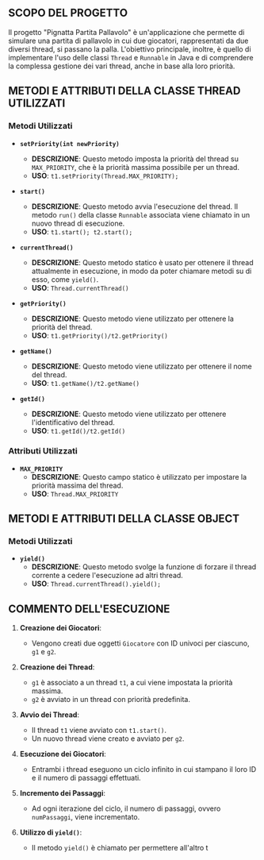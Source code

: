 ## SCOPO DEL PROGETTO

Il progetto "Pignatta Partita Pallavolo" è un'applicazione che permette di simulare una partita di pallavolo in cui due giocatori, rappresentati da due diversi thread, si passano la palla. L'obiettivo principale, inoltre, è quello di implementare l'uso delle classi `Thread` e `Runnable` in Java e di comprendere la complessa gestione dei vari thread, anche in base alla loro priorità.

## METODI E ATTRIBUTI DELLA CLASSE THREAD UTILIZZATI
### Metodi Utilizzati
- **`setPriority(int newPriority)`**
  - **DESCRIZIONE**: Questo metodo imposta la priorità del thread su `MAX_PRIORITY`, che è la priorità massima possibile per un thread.
  - **USO**: `t1.setPriority(Thread.MAX_PRIORITY);` 

- **`start()`**
  - **DESCRIZIONE**: Questo metodo avvia l'esecuzione del thread. Il metodo `run()` della classe `Runnable` associata viene chiamato in un nuovo thread di esecuzione.
  - **USO**: `t1.start(); t2.start();`

- **`currentThread()`**
  - **DESCRIZIONE**: Questo metodo statico è usato per ottenere il thread attualmente in esecuzione, in modo da poter chiamare metodi su di esso, come `yield()`.
  - **USO**: `Thread.currentThread()`

- **`getPriority()`**
  - **DESCRIZIONE**: Questo metodo viene utilizzato per ottenere la priorità del thread.
  - **USO**: `t1.getPriority()/t2.getPriority()`

- **`getName()`**
  - **DESCRIZIONE**: Questo metodo viene utilizzato per ottenere il nome del thread.
  - **USO**: `t1.getName()/t2.getName()`

- **`getId()`**
  - **DESCRIZIONE**: Questo metodo viene utilizzato per ottenere l'identificativo del thread.
  - **USO**: `t1.getId()/t2.getId()`

### Attributi Utilizzati
- **`MAX_PRIORITY`**
  - **DESCRIZIONE**: Questo campo statico è utilizzato per impostare la priorità massima del thread.
  - **USO**: `Thread.MAX_PRIORITY`

## METODI E ATTRIBUTI DELLA CLASSE OBJECT
### Metodi Utilizzati
- **`yield()`**
  - **DESCRIZIONE**: Questo metodo svolge la funzione di forzare il thread corrente a cedere l'esecuzione ad altri thread.
  - **USO**: `Thread.currentThread().yield();`

## COMMENTO DELL'ESECUZIONE

1. **Creazione dei Giocatori**:
   - Vengono creati due oggetti `Giocatore` con ID univoci per ciascuno, `g1` e `g2`.

2. **Creazione dei Thread**:
   - `g1` è associato a un thread `t1`, a cui viene impostata la priorità massima. 
   - `g2` è avviato in un thread con priorità predefinita.

3. **Avvio dei Thread**:
   - Il thread `t1` viene avviato con `t1.start()`.
   - Un nuovo thread viene creato e avviato per `g2`.

4. **Esecuzione dei Giocatori**:
   - Entrambi i thread eseguono un ciclo infinito in cui stampano il loro ID e il numero di passaggi effettuati.

5. **Incremento dei Passaggi**:
   - Ad ogni iterazione del ciclo, il numero di passaggi, ovvero `numPassaggi`, viene incrementato.

6. **Utilizzo di `yield()`**:
   - Il metodo `yield()` è chiamato per permettere all'altro t
